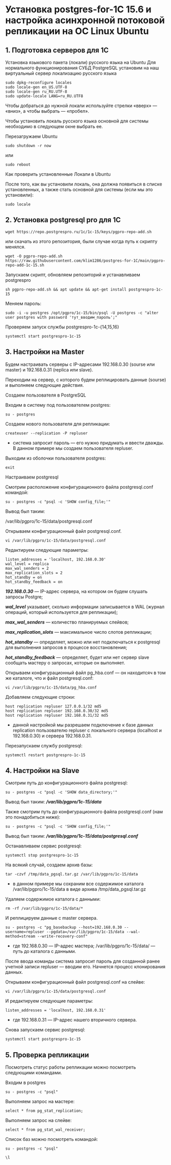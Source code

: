 # Установка postgres-for-1C 15.6 и настройка асинхронной потоковой репликации на ОС Linux Ubuntu

## 1. Подготовка серверов для 1С</a>
Установка языкового пакета (локали) русского языка на Ubuntu
Для нормального функционирования СУБД PostgreSQL установим на наш виртуальный сервер локализацию русского языка
```
sudo dpkg-reconfigure locales
sudo locale-gen en_US.UTF-8
sudo locale-gen ru_RU.UTF-8
sudo update-locale LANG=ru_RU.UTF8
```
Чтобы добраться до нужной локали используйте стрелки «вверх» — «вниз», а чтобы выбрать — «пробел».

Чтобы установить локаль русского языка основной для системы необходимо в следующем окне выбрать ее.

Перезагружаем Ubuntu
```
sudo shutdown -r now
```
или
```
sudo reboot
```
Как проверить установленные Локали в Ubuntu

После того, как вы установили локаль, она должна появиться в списке установленных, а также стать основной для системы (если мы это установили):
```
sudo locale
```

## 2. Установка postgresql pro для 1С
```
wget https://repo.postgrespro.ru/1c/1c-15/keys/pgpro-repo-add.sh
```

или скачать из этого репозитория, были случае когда путь к скрипту менялся.

```
wget -O pgpro-repo-add.sh https://raw.githubusercontent.com/klim1286/postgres-for-1C/main/pgpro-repo-add-1c-15.sh
```
Запускаем скрипт, обновляем репозиторий и устанавливаем postgrespro
```
sh pgpro-repo-add.sh && apt update && apt-get install postgrespro-1c-15
```
Меняем пароль:
```
sudo -i -u postgres /opt/pgpro/1c-15/bin/psql -U postgres -c "alter user postgres with password 'тут_вводим_пароль';" 
```
Проверяем запуск службы postgrespro-1c-{14,15,16}
```
systemctl start postgrespro-1c-15
```

## 3. Настройки на Master

Будем настраивать серверы с IP-адресами 192.168.0.30 (sourse или master) и 192.168.0.31 (replica или slave).

Переходим на сервер, с которого будем реплицировать данные (sourse) и выполняем следующие действия.

Создаем пользователя в PostgreSQL

Входим в систему под пользователем postgres:
```
su - postgres
```
Создаем нового пользователя для репликации:
```
createuser --replication -P repluser
```
* система запросит пароль — его нужно придумать и ввести дважды. В данном примере мы создаем пользователя repluser.

Выходим из оболочки пользователя postgres:
```
exit
```
Настраиваем postgresql

Смотрим расположение конфигурационного файла postgresql.conf командой:
```
su - postgres -c "psql -c 'SHOW config_file;'"
```
Вывод был таким:

/var/lib/pgpro/1c-15/data/postgresql.conf

Открываем конфигурационный файл postgresql.conf.
```
vi /var/lib/pgpro/1c-15/data/postgresql.conf
```
Редактируем следующие параметры:
```
listen_addresses = 'localhost, 192.168.0.30'
wal_level = replica
max_wal_senders = 2
max_replication_slots = 2
hot_standby = on
hot_standby_feedback = on
```

***192.168.0.30*** — IP-адрес сервера, на котором он будем слушать запросы Postgre;

***wal_level*** указывает, сколько информации записывается в WAL (журнал операций, который используется для репликации);

***max_wal_senders*** — количество планируемых слейвов;

***max_replication_slots*** — максимальное число слотов репликации;

***hot_standby*** — определяет, можно или нет подключаться к postgresql для выполнения запросов в процессе восстановления;

***hot_standby_feedback*** — определяет, будет или нет сервер slave сообщать мастеру о запросах, которые он выполняет.

Открываем конфигурационный файл pg_hba.conf — он находитсяч в том же каталоге, что и файл postgresql.conf:
```
vi /var/lib/pgpro/1c-15/data/pg_hba.conf
```
Добавляем следующие строки:
```
host replication repluser 127.0.0.1/32 md5
host replication repluser 192.168.0.30/32 md5
host replication repluser 192.168.0.31/32 md5
```
* данной настройкой мы разрешаем подключение к базе данных replication пользователю repluser с локального сервера (localhost и 192.168.0.30) и сервера 192.168.0.31.

Перезапускаем службу postgresql:
```
systemctl restart postgrespro-1c-15
```
## 4. Настройки на Slave
Смотрим путь до конфигурационного файла postgresql:
```
su - postgres -c "psql -c 'SHOW data_directory;'" 
```
Вывод был таким:
***/var/lib/pgpro/1c-15/data***

Также смотрим путь до конфигурационного файла postgresql.conf (нам это понадобиться ниже):
```
su - postgres -c "psql -c 'SHOW config_file;'"
```
Вывод был таким:
***/var/lib/pgpro/1c-15/data/postgresql.conf***

Останавливаем сервис postgresql:
```
systemctl stop postgrespro-1c-15
```
На всякий случай, создаем архив базы:
```
tar -czvf /tmp/data_pgsql.tar.gz /var/lib/pgpro/1c-15/data
```
* в данном примере мы сохраним все содержимое каталога /var/lib/pgpro/1c-15/data в виде архива /tmp/data_pgsql.tar.gz

Удаляем содержимое каталога с данными:
```
rm -rf /var/lib/pgpro/1c-15/data/*
```
И реплицируем данные с master сервера.
```
su - postgres -c "pg_basebackup --host=192.168.0.30 --username=repluser --pgdata=/var/lib/pgpro/1c-15/data --wal-method=stream --write-recovery-conf"
```
* где 192.168.0.30 — IP-адрес мастера; /var/lib/pgpro/1c-15/data/ — путь до каталога с данными.

После ввода команды система запросит пароль для созданной ранее учетной записи repluser — вводим его. Начнется процесс клонирования данных.

Открываем конфигурационный файл postgresql.conf на слейве:
```
vi /var/lib/pgpro/1c-15/data/postgresql.conf
```
И редактируем следующие параметры:
```
listen_addresses = 'localhost, 192.168.0.31'
```
* где 192.168.0.31 — IP-адрес нашего вторичного сервера.

Снова запускаем сервис postgresql:
```
systemctl start postgrespro-1c-15
```
## 5. Проверка репликации
Посмотреть статус работы репликации можно посмотреть следующими командами.

Входим в postgres
```
su - postgres -c "psql"
```
Выполняем запрос на мастере:
```
select * from pg_stat_replication;
```
Выполняем запрос на слейве:
```
select * from pg_stat_wal_receiver;
```

Список баз можно посмотреть командой:
```
su - postgres -c "psql"
```
```
\l
```
